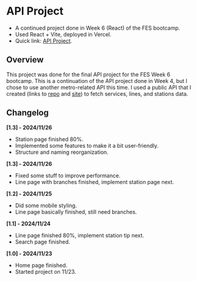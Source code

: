 # API Project
* A continued project done in Week 6 (React) of the FES bootcamp.
* Used React + Vite, deployed in Vercel.
* Quick link: <a target="blank" href="https://fes-api-project-6.vercel.app/">API Project</a>.

## Overview
This project was done for the final API project for the FES Week 6 bootcamp. This is a continuation of the API project done in Week 4, but I chose to use another metro-related API this time. I used a public API that I created (links to <a href="https://github.com/YiJio/cantonprt/">repo</a> and <a href="https://cantonprtapi.com/">site</a>) to fetch services, lines, and stations data.

## Changelog
**[1.3] - 2024/11/26**
* Station page finished 80%.
* Implemented some features to make it a bit user-friendly.
* Structure and naming reorganization.

**[1.3] - 2024/11/26**
* Fixed some stuff to improve performance.
* Line page with branches finished, implement station page next.

**[1.2] - 2024/11/25**
* Did some mobile styling.
* Line page basically finished, still need branches.

**[1.1] - 2024/11/24**
* Line page finished 80%, implement station tip next.
* Search page finished.

**[1.0] - 2024/11/23**
* Home page finished.
* Started project on 11/23.